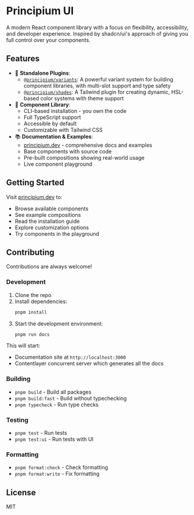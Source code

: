 # Principium UI

A modern React component library with a focus on flexibility, accessibility, and developer experience. Inspired by shadcn/ui's approach of giving you full control over your components.

## Features

- 🎨 **Standalone Plugins**:
  - [`@principium/variants`](./packages/core/variants): A powerful variant system for building component libraries, with multi-slot support and type safety
  - [`@principium/shades`](./packages/core/shades): A Tailwind plugin for creating dynamic, HSL-based color systems with theme support
- 🧩 **Component Library**:
  - CLI-based installation - you own the code
  - Full TypeScript support
  - Accessible by default
  - Customizable with Tailwind CSS
- 📚 **Documentation & Examples**:
  - [principium.dev](https://principium.dev) - comprehensive docs and examples
  - Base components with source code
  - Pre-built compositions showing real-world usage
  - Live component playground

## Getting Started

Visit [principium.dev](https://principium.dev) to:
- Browse available components
- See example compositions
- Read the installation guide
- Explore customization options
- Try components in the playground

## Contributing

Contributions are always welcome!

### Development

1. Clone the repo
2. Install dependencies:
   ```bash
   pnpm install
   ```
3. Start the development environment:
   ```bash
   pnpm run docs
   ```

This will start:
- Documentation site at `http://localhost:3000`
- Contentlayer concurrent server which generates all the docs

### Building

- `pnpm build` - Build all packages
- `pnpm build:fast` - Build without typechecking
- `pnpm typecheck` - Run type checks

### Testing

- `pnpm test` - Run tests
- `pnpm test:ui` - Run tests with UI

### Formatting

- `pnpm format:check` - Check formatting
- `pnpm format:write` - Fix formatting

## License

MIT